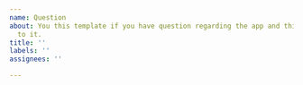 ```yaml
---
name: Question
about: You this template if you have question regarding the app and thing related
  to it.
title: ''
labels: ''
assignees: ''

---
```



